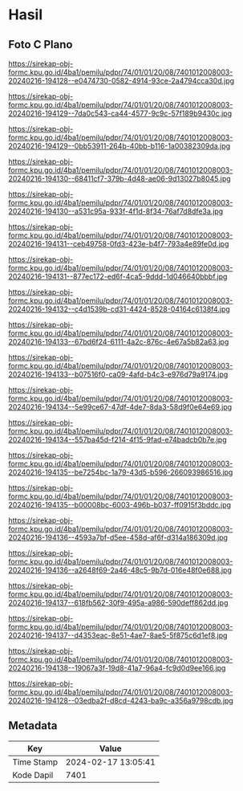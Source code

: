 # Hasil

## Foto C Plano

https://sirekap-obj-formc.kpu.go.id/4ba1/pemilu/pdpr/74/01/01/20/08/7401012008003-20240216-194128--e0474730-0582-4914-93ce-2a4794cca30d.jpg

https://sirekap-obj-formc.kpu.go.id/4ba1/pemilu/pdpr/74/01/01/20/08/7401012008003-20240216-194129--7da0c543-ca44-4577-9c9c-57f189b9430c.jpg

https://sirekap-obj-formc.kpu.go.id/4ba1/pemilu/pdpr/74/01/01/20/08/7401012008003-20240216-194129--0bb53911-264b-40bb-b116-1a00382309da.jpg

https://sirekap-obj-formc.kpu.go.id/4ba1/pemilu/pdpr/74/01/01/20/08/7401012008003-20240216-194130--68411cf7-379b-4d48-ae06-9d13027b8045.jpg

https://sirekap-obj-formc.kpu.go.id/4ba1/pemilu/pdpr/74/01/01/20/08/7401012008003-20240216-194130--a531c95a-933f-4f1d-8f34-76af7d8dfe3a.jpg

https://sirekap-obj-formc.kpu.go.id/4ba1/pemilu/pdpr/74/01/01/20/08/7401012008003-20240216-194131--ceb49758-0fd3-423e-b4f7-793a4e89fe0d.jpg

https://sirekap-obj-formc.kpu.go.id/4ba1/pemilu/pdpr/74/01/01/20/08/7401012008003-20240216-194131--877ec172-ed6f-4ca5-9ddd-1d046640bbbf.jpg

https://sirekap-obj-formc.kpu.go.id/4ba1/pemilu/pdpr/74/01/01/20/08/7401012008003-20240216-194132--c4d1539b-cd31-4424-8528-04164c6138f4.jpg

https://sirekap-obj-formc.kpu.go.id/4ba1/pemilu/pdpr/74/01/01/20/08/7401012008003-20240216-194133--67bd6f24-6111-4a2c-876c-4e67a5b82a63.jpg

https://sirekap-obj-formc.kpu.go.id/4ba1/pemilu/pdpr/74/01/01/20/08/7401012008003-20240216-194133--b07516f0-ca09-4afd-b4c3-e976d79a9174.jpg

https://sirekap-obj-formc.kpu.go.id/4ba1/pemilu/pdpr/74/01/01/20/08/7401012008003-20240216-194134--5e99ce67-47df-4de7-8da3-58d9f0e64e69.jpg

https://sirekap-obj-formc.kpu.go.id/4ba1/pemilu/pdpr/74/01/01/20/08/7401012008003-20240216-194134--557ba45d-f214-4f15-9fad-e74badcb0b7e.jpg

https://sirekap-obj-formc.kpu.go.id/4ba1/pemilu/pdpr/74/01/01/20/08/7401012008003-20240216-194135--be7254bc-1a79-43d5-b596-266093986516.jpg

https://sirekap-obj-formc.kpu.go.id/4ba1/pemilu/pdpr/74/01/01/20/08/7401012008003-20240216-194135--b00008bc-6003-496b-b037-ff0915f3bddc.jpg

https://sirekap-obj-formc.kpu.go.id/4ba1/pemilu/pdpr/74/01/01/20/08/7401012008003-20240216-194136--4593a7bf-d5ee-458d-af6f-d314a186309d.jpg

https://sirekap-obj-formc.kpu.go.id/4ba1/pemilu/pdpr/74/01/01/20/08/7401012008003-20240216-194136--a2648f69-2a46-48c5-9b7d-016e48f0e688.jpg

https://sirekap-obj-formc.kpu.go.id/4ba1/pemilu/pdpr/74/01/01/20/08/7401012008003-20240216-194137--618fb562-30f9-495a-a986-590deff862dd.jpg

https://sirekap-obj-formc.kpu.go.id/4ba1/pemilu/pdpr/74/01/01/20/08/7401012008003-20240216-194137--d4353eac-8e51-4ae7-8ae5-5f875c6d1ef8.jpg

https://sirekap-obj-formc.kpu.go.id/4ba1/pemilu/pdpr/74/01/01/20/08/7401012008003-20240216-194138--19067a3f-19d8-41a7-96a4-fc9d0d9ee166.jpg

https://sirekap-obj-formc.kpu.go.id/4ba1/pemilu/pdpr/74/01/01/20/08/7401012008003-20240216-194128--03edba2f-d8cd-4243-ba9c-a356a9798cdb.jpg


## Metadata

| Key        | Value               |
| ---------- | ------------------- |
| Time Stamp | 2024-02-17 13:05:41 |
| Kode Dapil | 7401                |



